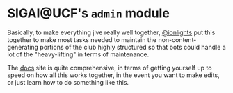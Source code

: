 # SIGAI@UCF's `admin` module

Basically, to make everything jive really well together, 
[@ionlights][@gh-ionlights] put this together to make most tasks 
needed to maintain the non-content-generating portions of the club highly 
structured so that bots could handle a lot of the "heavy-lifting" in terms of 
maintenance. 

The [docs][docs] site is quite comprehensive, in terms of getting yourself up to
speed on how all this works together, in the event you want to make edits, or 
just learn how to do something like this.

<!--
This repo is compose of a few different "submodules":
- `algorithms` houses reference implementations of just about every kind of 
algorithm we've covered in previous semesters, rather highly commented, too. :smiley: 
- `animations` is our custom animation library (creds: [@thedibaccle][@gh-thedibaccle], 
and [@ionlights][@gh-ionlights])
- `arcc.py` is how we manage interaction with ARCC's cluster and make SSH'ing dead-
simple.
- `env` houses environment files to run this, on all mainstream OSes the 
coordinators have tended to run in the past.
- `jupyter` holds onto all the Jupyter configuration files/folders. This 
actually should make its way into the group folder on the ARCC cluster, whenever
changes are propogated, but we keep it here for reference.
- `notebooks` handles the construction, updating, and conversion of any group's
semester notebooks (largely for use on the website), although TravisCI tends to
run this most times.
- `semester` is the programmatic way to generate all the needed files for new 
semester, along with structuring notebooks and other templated files for 
relatively easy use among Coordinators and students alike.   -->

[docs]: https://ucfsigai.org/admin
[@gh-ionlights]: https://github.com/ionlights
[@gh-thedibaccle]: https://github.com/thedibaccle
